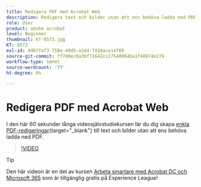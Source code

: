 ```yaml
---
title: Redigera PDF med Acrobat Web
description: Redigera text och bilder utan att ens behöva ladda ned PDF
role: User
product: adobe acrobat
level: Beginner
thumbnail: KT-8573.jpg
KT: 8573
exl-id: 4d87faf3-758e-49d5-a1d4-7418ace14709
source-git-commit: ff700ec6a3bf71642cc27540064ba1f48874e279
workflow-type: tm+mt
source-wordcount: '77'
ht-degree: 6%

---
```


# Redigera PDF med Acrobat Web

I den här 60 sekunder långa videosjälvstudiekursen lär du dig skapa [enkla PDF-redigeringar](https://www.adobe.com/sv/acrobat/online/pdf-editor.html){target=&quot;_blank&quot;} till text och bilder utan att ens behöva ladda ned PDF.

>[!VIDEO](https://video.tv.adobe.com/v/336362?hidetitle=true)

>[!TIP]
>
>Den här videon är en del av kursen [Arbeta smartare med Acrobat DC och Microsoft 365](https://experienceleague.adobe.com/?recommended=Acrobat-U-1-2021.microsoft365) som är tillgänglig gratis på Experience League!
